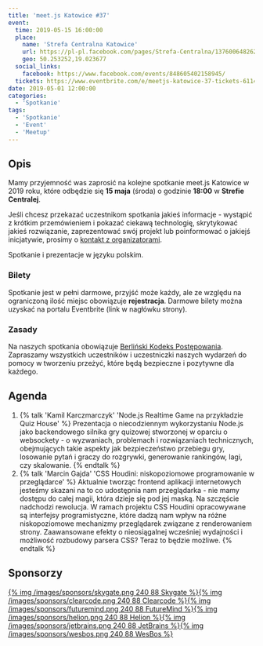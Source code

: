 ```yaml
---
title: 'meet.js Katowice #37'
event:
  time: 2019-05-15 16:00:00
  place:
    name: 'Strefa Centralna Katowice'
    url: https://pl-pl.facebook.com/pages/Strefa-Centralna/1376006482624106
    geo: 50.253252,19.023677
  social_links:
    facebook: https://www.facebook.com/events/848605402158945/
  tickets: https://www.eventbrite.com/e/meetjs-katowice-37-tickets-61149093585
date: 2019-05-01 12:00:00
categories:
  - 'Spotkanie'
tags:
  - 'Spotkanie'
  - 'Event'
  - 'Meetup'
---
```

## Opis

Mamy przyjemność was zaprosić na kolejne spotkanie meet.js Katowice w 2019 roku, które odbędzie się **15 maja** (środa) o godzinie **18:00** w **Strefie Centralej**.

Jeśli chcesz przekazać uczestnikom spotkania jakieś informacje - wystąpić z krótkim przemówieniem i pokazać ciekawą technologię, skrytykować jakieś rozwiązanie, zaprezentować swój projekt lub poinformować o jakiejś inicjatywie, prosimy o [kontakt z organizatorami](/about/#Kontakt).

Spotkanie i prezentacje w języku polskim.

### Bilety

Spotkanie jest w pełni darmowe, przyjść może każdy, ale ze względu na ograniczoną ilość miejsc obowiązuje **rejestracja**. Darmowe bilety można uzyskać na portalu Eventbrite (link w nagłówku strony).

### Zasady

Na naszych spotkania obowiązuje [Berliński Kodeks Postępowania][berlin-coc]. Zapraszamy wszystkich uczestników i uczestniczki naszych wydarzeń do pomocy w tworzeniu przeżyć, które będą bezpieczne i pozytywne dla każdego.

## Agenda

1. {% talk 'Kamil Karczmarczyk' 'Node.js Realtime Game na przykładzie Quiz House' %}
Prezentacja o niecodziennym wykorzystaniu Node.js jako backendowego silnika gry quizowej stworzonej w oparciu o websockety - o wyzwaniach, problemach i rozwiązaniach technicznych, obejmujących takie aspekty jak bezpieczeństwo przebiegu gry, losowanie pytań i graczy do rozgrywki, generowanie rankingów, lagi, czy skalowanie.
{% endtalk %}
2. {% talk 'Marcin Gajda' 'CSS Houdini: niskopoziomowe programowanie w przeglądarce' %}
Aktualnie tworząc frontend aplikacji internetowych jesteśmy skazani na to co udostępnia nam przeglądarka - nie mamy dostępu do całej magii, która dzieje się pod jej maską. Na szczęście nadchodzi rewolucja. W ramach projektu CSS Houdini opracowywane są interfejsy programistyczne, które dadzą nam wpływ na różne niskopoziomowe mechanizmy przeglądarek związane z renderowaniem strony. Zaawansowane efekty o nieosiągalnej wcześniej wydajności i możliwość rozbudowy parsera CSS? Teraz to będzie możliwe.
{% endtalk %}

## Sponsorzy

[{% img /images/sponsors/skygate.png 240 88 Skygate %}][skygate][{% img /images/sponsors/clearcode.png 240 88 Clearcode %}][clearcode][{% img /images/sponsors/futuremind.png 240 88 FutureMind %}][futuremind][{% img /images/sponsors/helion.png 240 88 Helion %}][helion][{% img /images/sponsors/jetbrains.png 240 88 JetBrains %}][jetbrains][{% img /images/sponsors/wesbos.png 240 88 WesBos %}][wesbos]

[skygate]: https://skygate.io
[clearcode]: https://clearcode.cc/
[futuremind]: https://www.futuremind.com/
[helion]: https://helion.pl/
[jetbrains]: https://www.jetbrains.com
[wesbos]: https://wesbos.com/

[berlin-coc]: http://berlincodeofconduct.org/pl
